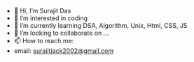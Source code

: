 - 👋 Hi, I’m Surajit Das
- 👀 I’m interested in coding
- 🌱 I’m currently learning  DSA, Algorithm, Unix, Html, CSS, JS
- 💞️ I’m looking to collaborate on ...
- 📫 How to reach me: 
- email: surajitjack2002@gmail.com

<!---
surajit-is-here/surajit-is-here is a ✨ special ✨ repository because its `README.md` (this file) appears on your GitHub profile.
You can click the Preview link to take a look at your changes.
--->
